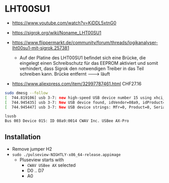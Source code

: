 # LHT00SU1

* https://www.youtube.com/watch?v=KiDDL5xtnG0
* https://sigrok.org/wiki/Noname_LHT00SU1
* https://www.flippermarkt.de/community/forum/threads/logikanalyser-lht00su1-mit-sigrok.257381
  * Auf der Platine des LHT00SU1 befindet sich eine Brücke, die eingelegt einen Schreibschutz für das EEPROM aktiviert und somit verhindert, dass Sigrok den notwendigen Treiber in das Teil schreiben kann. Brücke entfernt ---> läuft


* https://www.aliexpress.com/item/32997787461.html CHF27.16


```bash
sudo dmesg --follow
[  744.819106] usb 3-7: new high-speed USB device number 15 using xhci_hcd
[  744.945435] usb 3-7: New USB device found, idVendor=08a9, idProduct=0014, bcdDevice= 0.00
[  744.945447] usb 3-7: New USB device strings: Mfr=0, Product=0, SerialNumber=0

lsusb
Bus 003 Device 015: ID 08a9:0014 CWAV Inc. USBee AX-Pro
```


## Installation

* Remove jumper H2
* `sudo ./pulseview-NIGHTLY-x86_64-release.appimage`
  * Pluseview starts with
    * `CWAV USBee AX` selected
    * D0 .. D7
    * A0

